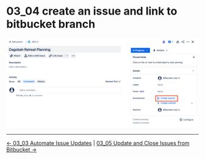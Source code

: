 # 03_04 create an issue and link to bitbucket branch

![Create an issue and link to bitbucket](./images/SCR-20240301-pqoy.png)


<!-- FooterStart -->
---
[← 03_03 Automate Issue Updates](../03_03_automate_issue_updates/README.md) | [03_05 Update and Close Issues from Bitbucket →](../03_05_update_and_close_issues_from_bitbucket/README.md)
<!-- FooterEnd -->
